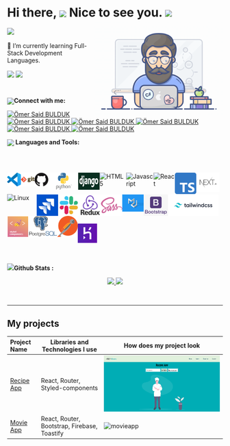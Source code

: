# Hi there, <img src = "https://raw.githubusercontent.com/MartinHeinz/MartinHeinz/master/wave.gif" width = "40" align="center"> Nice to see you. <img src="https://emojis.slackmojis.com/emojis/images/1531849430/4246/blob-sunglasses.gif?1531849430" width="40"/> <img align="right" src="https://github.com/enes9103/enes9103/blob/main/geek.gif" width="300"/>

<p>
  <a href="https://github.com/DenverCoder1/readme-typing-svg"><img src="https://readme-typing-svg.herokuapp.com?&font=IBM+Plex+Sans&color=abcdef&size=20&lines=Welcome+to+my+GitHub+Profile!;I'm+a+Fullstack+Developer;I'm+a+Frontend+Developer;I'm+a+React+Developer" /></a>
</p>

🌱 I’m currently learning Full-Stack Development Languages.


<img align="center" src="https://komarev.com/ghpvc/?username=omersb&color=f75c7e"> <img align="center" src="https://img.shields.io/github/followers/omersb?style=flat-square&color=f75c7e">

<br>
<p><img src='https://raw.githubusercontent.com/ShahriarShafin/ShahriarShafin/main/Assets/handshake.gif' width="64" align="center"><b>Connect with me:</b></p>
<p">
<a href=#>
<img border="0" alt="Ömer Said BULDUK" src="https://img.icons8.com/external-itim2101-lineal-color-itim2101/40/000000/external-resume-business-recruitment-itim2101-lineal-color-itim2101.png"/>
</a>

<a href="https://www.linkedin.com/in/omersaidbulduk/">
<img border="0" alt="Ömer Said BULDUK" src="https://img.icons8.com/doodle/40/000000/linkedin--v2.png"/>
</a>

<a href="https://twitter.com/omersaidbulduk">
<img border="0" alt="Ömer Said BULDUK" src="https://img.icons8.com/nolan/40/twitter.png"/>
</a>

<a href="https://www.instagram.com/omersaidbulduk/">
<img border="0" alt="Ömer Said BULDUK" src="https://img.icons8.com/doodle/38/000000/instagram--v1.png"/>
</a>

<a href="https://t.me/omersaidbulduk">
<img border="0" alt="Ömer Said BULDUK" src="https://img.icons8.com/doodle/40/000000/telegram-app.png"/>
</a>

<a href="mailto:omersaidbuldukk@gmail.com">
<img border="0" alt="Ömer Said BULDUK" src="https://img.icons8.com/doodle/38/000000/gmail-new.png"/>
</a>
</p>

<img src = "https://media2.giphy.com/media/QssGEmpkyEOhBCb7e1/giphy.gif?cid=ecf05e47a0n3gi1bfqntqmob8g9aid1oyj2wr3ds3mg700bl&rid=giphy.gif" align="center" width = "28"><b> Languages and Tools:</b>

<br><br>

[<img align="left" alt="Visual Studio Code" width="32px" src="https://raw.githubusercontent.com/github/explore/80688e429a7d4ef2fca1e82350fe8e3517d3494d/topics/visual-studio-code/visual-studio-code.png" />][vsCode]
[<img align="left" alt="Git" width="32px" src="https://raw.githubusercontent.com/github/explore/80688e429a7d4ef2fca1e82350fe8e3517d3494d/topics/git/git.png" />][git]
[<img align="left" alt="GitHub" width="32px" src="https://raw.githubusercontent.com/github/explore/78df643247d429f6cc873026c0622819ad797942/topics/github/github.png" />][github]
[<img align="left" alt="Python" width="70px" height="40px" src="https://github.com/omersb/omersb/blob/master/images/Python-Symbol.png" />][python]
<img align="left" alt="django" height="40px" width="50px" src="https://github.com/omersb/omersb/blob/master/images/django-logo-negative.png" />
[<img align="left" alt="HTML5" width="62px" src="https://upload.wikimedia.org/wikipedia/commons/thumb/1/10/CSS3_and_HTML5_logos_and_wordmarks.svg/1280px-CSS3_and_HTML5_logos_and_wordmarks.svg.png" />][HTML]
[<img align="left" alt="Javascript" width="64px" src="https://img2.pngindir.com/20180720/pjj/kisspng-javascript-logo-html-clip-art-javascript-logo-5b5188b16dbcd8.5939232615320700654495.jpg" />][js]
[<img align="left" alt="React" width="50px" src="https://upload.wikimedia.org/wikipedia/commons/thumb/4/47/React.svg/1024px-React.svg.png" />][react]
<img align="left" alt="typescript" height="50px" src="https://github.com/omersb/omersb/blob/master/images/typescript.png" />
<img align="left" alt="nextjs" height="45px" width="55px" src="https://github.com/omersb/omersb/blob/master/images/Nextjs.png" />
[<img align="left" alt="Linux" width="69px" src="https://w7.pngwing.com/pngs/970/403/png-transparent-tux-linux-mint-logo-linux-logo-vertebrate-bird.png" />][linux]<br><br><br>
<img align="left" alt="Jira" height="50px" src="https://github.com/omersb/omersb/blob/master/images/jira.jpg" />
<img align="left" alt="Slack" height="50px" src="https://github.com/omersb/omersb/blob/master/images/slack.jpg" />
<img align="left" alt="redux" height="50px" src="https://github.com/omersb/omersb/blob/master/images/redux.png"/>
<img align="left" alt="sass" height="50px" src="https://github.com/omersb/omersb/blob/master/images/sass.png" />
<img align="left" alt="Material-UI" width="50px" height="40px" src="https://github.com/omersb/omersb/blob/master/images/MaterialUI.png" vlign=center/>
<img align="left" alt="bootstrap" widtsh="55px" height="50px" src="https://github.com/omersb/omersb/blob/master/images/Bootstrap.jpg" />
<img align="left" alt="tailwindcss" widtsh="55px" height="50px" src="https://github.com/omersb/omersb/blob/master/images/tailwindcss.png" />
<img align="left" alt="styledcomponent" height="50px" src="https://github.com/omersb/omersb/blob/master/images/styledcomponents.png" />
<img align="left" alt="postgreSQL" height="50px" src="https://github.com/omersb/omersb/blob/master/images/PostgreSQL.png" />
<img align="left" alt="postman" height="50px" src="https://github.com/omersb/omersb/blob/master/images/postman.png" />
<br><br><br><br>
<img align="left" alt="heroku" height="45px" src="https://github.com/omersb/omersb/blob/master/images/heroku.png"/>

<br>

[react]: https://tr.reactjs.org/
[vsCode]: https://code.visualstudio.com/
[git]: https://git-scm.com/
[github]: https://github.com/enes9103
[python]: https://www.python.org/
[js]: https://www.javascript.com/
[linux]: https://www.linux.org/
[HTML]: https://www.w3schools.com/html/

<br><br>


<img src="https://media.giphy.com/media/cj87CxfRtrUifF3Ryk/giphy.gif" width="25"><b>Github Stats :</b>
<p align="center" width="100%">
<a href="https://github.com/omersb">
  <img height="180em" src="https://github-readme-stats.vercel.app/api?username=omersb&show_icons=true&theme=chartreuse-dark&include_all_commits=true&count_private=true"/>
  <img height="180em" src="https://github-readme-stats-eight-theta.vercel.app/api/top-langs/?username=omersb&layout=compact&langs_count=8&theme=chartreuse-dark"/>
</a>
</p>

<br>
<hr>

## My projects
  Project Name       |Libraries and Technologies I use     |How does my project look   
:-------------------------|-------------------------|-------------------------
[Recipe App](https://osb-recipe-app.netlify.app/)| React, Router, Styled-components |![recipeapp](https://github.com/omersb/Recipe-App/blob/master/recipee-app.png?raw=true)
[Movie App](https://omersb-movie-app.netlify.app/)| React, Router, Bootstrap, Firebase, Toastify |![movieapp](https://github.com/omersb/Movie_App/blob/master/movie-app.gif?raw=true)
